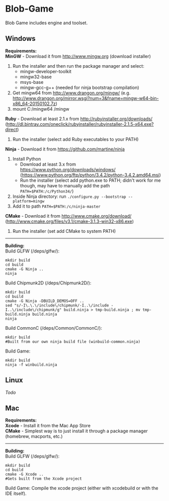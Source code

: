 Blob-Game
=========

Blob Game includes engine and toolset.


Windows
-------

**Requirements:**  
**MinGW** - Download it from http://www.mingw.org (download installer)  
1. Run the installer and then run the package manager and select:
	* mingw-developer-toolkit
	* mingw32-base
	* msys-base
	* mingw-gcc-g++ (needed for ninja bootstrap compilation)
2. Get mingw64 from http://www.drangon.org/mingw/ (e.g. http://www.drangon.org/mirror.wsgi?num=3&fname=mingw-w64-bin-x86_64-20150102.7z)
3. mount C:/mingw64 /mingw

**Ruby** - Download at least 2.1.x from http://rubyinstaller.org/downloads/ (http://dl.bintray.com/oneclick/rubyinstaller/rubyinstaller-2.1.5-x64.exe?direct)  
1. Run the installer (select add Ruby executables to your PATH)

**Ninja** - Download it from https://github.com/martine/ninja  
1. Install Python
	* Download at least 3.x from https://www.python.org/downloads/windows/ (https://www.python.org/ftp/python/3.4.2/python-3.4.2.amd64.msi)
	* Run the installer (select add python.exe to PATH; didn't work for me though, may have to manually add the path `PATH=$PATH:/c/Python34/`)
2. Inside Ninja directory: run `./configure.py --bootstrap --platform=mingw`
3. Add it to path `PATH=$PATH:/c/ninja-master`

**CMake** - Download it from http://www.cmake.org/download/ (http://www.cmake.org/files/v3.1/cmake-3.1.3-win32-x86.exe)  
1. Run the installer (set add CMake to system PATH)

---

**Building:**  
Build GLFW (/deps/glfw/):
```
mkdir build
cd build
cmake -G Ninja ..
ninja
```

Build Chipmunk2D (/deps/Chipmunk2D/):
```
mkdir build
cd build
cmake -G Ninja -DBUILD_DEMOS=OFF ..
sed "s/-I\.\.\/include\/chipmunk/-I..\/include -I..\/include\/chipmunk/g" build.ninja > tmp-build.ninja ; mv tmp-build.ninja build.ninja
ninja
```

Build CommonC (/deps/Common/CommonC/):
```
mkdir build
#Built from our own ninja build file (winbuild-common.ninja)
```


Build Game:
```
mkdir build
ninja -f winbuild.ninja
```


Linux
-----

*Todo*


Mac
---

**Requirements:**  
**Xcode** - Install it from the Mac App Store  
**CMake** - Simplest way is to just install it through a package manager (homebrew, macports, etc.)  

---

**Building:**  
Build GLFW (/deps/glfw/):
```
mkdir build
cd build
cmake -G Xcode ..
#Gets built from the Xcode project
```

Build Game:
Compile the xcode project (either with xcodebuild or with the IDE itself).
